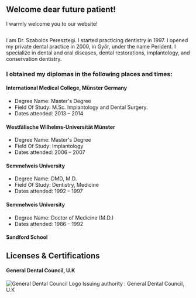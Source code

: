 ## Welcome dear future patient!

I warmly welcome you to our website!

<div style="display: flex; justify-content: center;">
    <img src='/img/DR-Peresztegi-Szabolcs.jpeg' style="display:block;
    margin:auto;" alt=""/>
</div>

I am Dr. Szabolcs Peresztegi. I started practicing dentistry in 1997. I opened my private dental practice in 2000, in Győr, under the name Perident. I specialize in dental and oral diseases, dental restorations, implantology, and conservation dentistry.

### I obtained my diplomas in the following places and times:

#### International Medical College, Münster Germany

- Degree Name: Master's Degree
- Field Of Study: M.Sc. Implantology and Dental Surgery.
- Dates attended: 2013 – 2014

#### Westfälische Wilhelms-Universität Münster

- Degree Name: Master's Degree
- Field Of Study: Implantology
- Dates attended: 2006 – 2007

#### Semmelweis University

- Degree Name: DMD, M.D.
- Field Of Study: Dentistry, Medicine
- Dates attended: 1992 – 1997

#### Semmelweis University

- Degree Name: Doctor of Medicine (M.D.)
- Dates attended: 1986 – 1992

#### Sandford School

## Licenses & Certifications

#### General Dental Council, U.K

![General Dental Council Logo](/img/gdclogo.jpeg)
Issuing authority : General Dental Council, U.K
